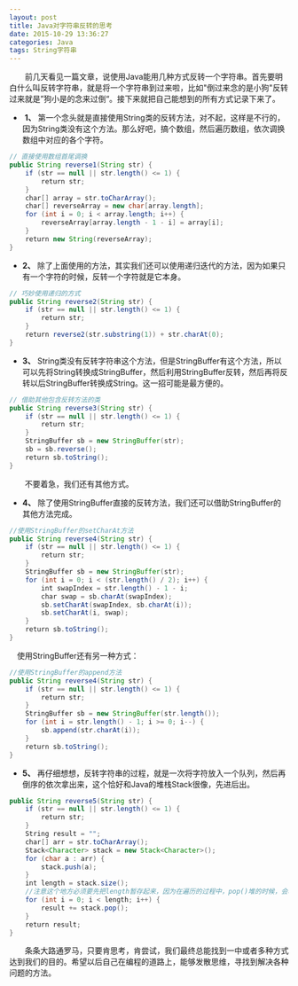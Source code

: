 ```yaml
---
layout: post
title: Java对字符串反转的思考
date: 2015-10-29 13:36:27
categories: Java
tags: String字符串
---
```


　　前几天看见一篇文章，说使用Java能用几种方式反转一个字符串。首先要明白什么叫反转字符串，就是将一个字符串到过来啦，比如"倒过来念的是小狗"反转过来就是”狗小是的念来过倒“。接下来就把自己能想到的所有方式记录下来了。

-  **1、** 第一个念头就是直接使用String类的反转方法，对不起，这样是不行的，因为String类没有这个方法。那么好吧，搞个数组，然后遍历数组，依次调换数组中对应的各个字符。

```java
// 直接使用数组首尾调换
public String reverse1(String str) {
    if (str == null || str.length() <= 1) {
        return str;
    }
    char[] array = str.toCharArray();
    char[] reverseArray = new char[array.length];
    for (int i = 0; i < array.length; i++) {
        reverseArray[array.length - 1 - i] = array[i];
    }
    return new String(reverseArray);
}
```

- **2、** 除了上面使用的方法，其实我们还可以使用递归迭代的方法，因为如果只有一个字符的时候，反转一个字符就是它本身。

```java
// 巧妙使用递归的方式
public String reverse2(String str) {
    if (str == null || str.length() <= 1) {
        return str;
    }
    return reverse2(str.substring(1)) + str.charAt(0);
}
```

- **3、** String类没有反转字符串这个方法，但是StringBuffer有这个方法，所以可以先将String转换成StringBuffer，然后利用StringBuffer反转，然后再将反转以后StringBuffer转换成String。这一招可能是最方便的。

```java
// 借助其他包含反转方法的类
public String reverse3(String str) {
    if (str == null || str.length() <= 1) {
        return str;
    }
    StringBuffer sb = new StringBuffer(str);
    sb = sb.reverse();
    return sb.toString();
}
```

　　不要着急，我们还有其他方式。

- **4、** 除了使用StringBuffer直接的反转方法，我们还可以借助StringBuffer的其他方法完成。

```java
//使用StringBuffer的setCharAt方法
public String reverse4(String str) {
    if (str == null || str.length() <= 1) {
        return str;
    }
    StringBuffer sb = new StringBuffer(str);
    for (int i = 0; i < (str.length() / 2); i++) {
        int swapIndex = str.length() - 1 - i;
        char swap = sb.charAt(swapIndex);
        sb.setCharAt(swapIndex, sb.charAt(i));
        sb.setCharAt(i, swap);
    }
    return sb.toString();
}
```

　使用StringBuffer还有另一种方式：

```java
//使用StringBuffer的append方法
public String reverse4(String str) {
    if (str == null || str.length() <= 1) {
        return str;
    }
    StringBuffer sb = new StringBuffer(str.length());
    for (int i = str.length() - 1; i >= 0; i--) {
        sb.append(str.charAt(i));
    }
    return sb.toString();
}
```

- **5、** 再仔细想想，反转字符串的过程，就是一次将字符放入一个队列，然后再倒序的依次拿出来，这个恰好和Java的堆栈Stack很像，先进后出。

```java
public String reverse5(String str) {
    if (str == null || str.length() <= 1) {
        return str;
    }
    String result = "";
    char[] arr = str.toCharArray();
    Stack<Character> stack = new Stack<Character>();
    for (char a : arr) {
        stack.push(a);
    }
    int length = stack.size();
    //注意这个地方必须要先把length暂存起来，因为在遍历的过程中，pop()堆的时候，会改变堆的大小。
    for (int i = 0; i < length; i++) {
        result += stack.pop();
    }
    return result;
}
```

　　条条大路通罗马，只要肯思考，肯尝试，我们最终总能找到一中或者多种方式达到我们的目的。希望以后自己在编程的道路上，能够发散思维，寻找到解决各种问题的方法。
